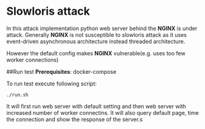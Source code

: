 # Slowloris attack

In this attack implementation python web server behind the
**NGINX** is under attack.
Generally **NGINX** is not susceptible to slowloris attack as 
it uses event-driven asynchronous architecture instead threaded
architecture.

However the default config makes **NGINX** vulnerable(e.g. uses too 
few worker connections)

##Run test
**Prerequisites**: docker-compose

To run test execute following script: 

`./run.sh`

It will first run web server with default setting and then 
web server with increased number of worker connectins.
It will also query default page, time the connection and 
show the response of the server.s

